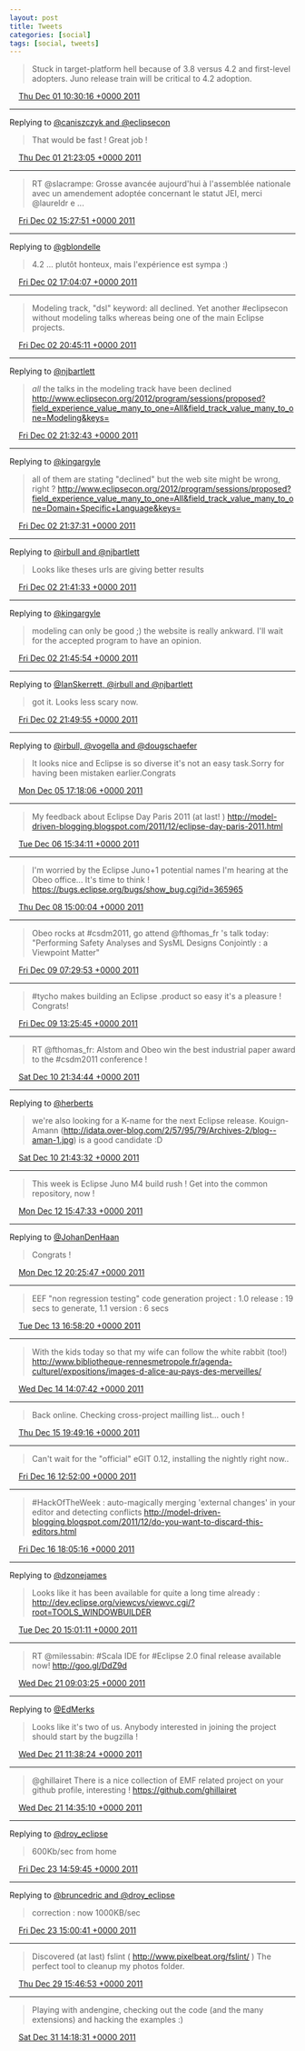 ```yaml
---
layout: post
title: Tweets
categories: [social]
tags: [social, tweets]
---
```


> Stuck in target-platform hell because of 3.8 versus 4.2 and first-level adopters. Juno release train will be critical to 4.2 adoption.

<img src="{{ site.url }}/media/tweet.ico" width="12" /> [Thu Dec 01 10:30:16 +0000 2011](https://twitter.com/bruncedric/status/142188760761761792)

----

Replying to [@caniszczyk and @eclipsecon](https://twitter.com/cra/status/142277449659592706)

> That would be fast ! Great job !

<img src="{{ site.url }}/media/tweet.ico" width="12" /> [Thu Dec 01 21:23:05 +0000 2011](https://twitter.com/bruncedric/status/142353045882277888)

----

> RT @slacrampe: Grosse avancée aujourd'hui à l'assemblée nationale avec un amendement adoptée concernant le statut JEI, merci @laureldr e ...

<img src="{{ site.url }}/media/tweet.ico" width="12" /> [Fri Dec 02 15:27:51 +0000 2011](https://twitter.com/bruncedric/status/142626036469862400)

----

Replying to [@gblondelle](https://twitter.com/gblondelle/status/142643824504737794)

> 4.2 ... plutôt honteux, mais l'expérience est sympa :)

<img src="{{ site.url }}/media/tweet.ico" width="12" /> [Fri Dec 02 17:04:07 +0000 2011](https://twitter.com/bruncedric/status/142650261167538176)

----

> Modeling track, "dsl" keyword: all declined. Yet another #eclipsecon without modeling talks whereas being one of the main Eclipse projects.

<img src="{{ site.url }}/media/tweet.ico" width="12" /> [Fri Dec 02 20:45:11 +0000 2011](https://twitter.com/bruncedric/status/142705896055771137)

----

Replying to [@njbartlett](https://twitter.com/nbartlett/status/142716574632132608)

> *all* the talks in the modeling track have been declined http://www.eclipsecon.org/2012/program/sessions/proposed?field_experience_value_many_to_one=All&field_track_value_many_to_one=Modeling&keys=

<img src="{{ site.url }}/media/tweet.ico" width="12" /> [Fri Dec 02 21:32:43 +0000 2011](https://twitter.com/bruncedric/status/142717856457572353)

----

Replying to [@kingargyle](https://twitter.com/kingargyle/status/142717426679812099)

> all of them are stating "declined" but the web site might be wrong, right ? http://www.eclipsecon.org/2012/program/sessions/proposed?field_experience_value_many_to_one=All&field_track_value_many_to_one=Domain+Specific+Language&keys=

<img src="{{ site.url }}/media/tweet.ico" width="12" /> [Fri Dec 02 21:37:31 +0000 2011](https://twitter.com/bruncedric/status/142719066157760513)

----

Replying to [@irbull and @njbartlett](https://twitter.com/irbull/status/142719048847859712)

> Looks like theses urls are giving better results

<img src="{{ site.url }}/media/tweet.ico" width="12" /> [Fri Dec 02 21:41:33 +0000 2011](https://twitter.com/bruncedric/status/142720079451271170)

----

Replying to [@kingargyle](https://twitter.com/kingargyle/status/142719397272879104)

> modeling can only be good ;) the website is really ankward. I'll wait for the accepted program to have an opinion.

<img src="{{ site.url }}/media/tweet.ico" width="12" /> [Fri Dec 02 21:45:54 +0000 2011](https://twitter.com/bruncedric/status/142721173409632256)

----

Replying to [@IanSkerrett, @irbull and @njbartlett](https://twitter.com/IanSkerrett/status/142720981243412480)

> got it. Looks less scary now.

<img src="{{ site.url }}/media/tweet.ico" width="12" /> [Fri Dec 02 21:49:55 +0000 2011](https://twitter.com/bruncedric/status/142722188020154368)

----

Replying to [@irbull, @vogella and @dougschaefer](https://twitter.com/irbull/status/143736072826929152)

> It looks nice and Eclipse is so diverse it's not an easy task.Sorry for having been mistaken earlier.Congrats

<img src="{{ site.url }}/media/tweet.ico" width="12" /> [Mon Dec 05 17:18:06 +0000 2011](https://twitter.com/bruncedric/status/143740943995113472)

----

> My feedback about Eclipse Day Paris 2011 (at last! ) http://model-driven-blogging.blogspot.com/2011/12/eclipse-day-paris-2011.html

<img src="{{ site.url }}/media/tweet.ico" width="12" /> [Tue Dec 06 15:34:11 +0000 2011](https://twitter.com/bruncedric/status/144077182984130560)

----

> I'm worried by the Eclipse Juno+1 potential names I'm hearing at the Obeo office... It's time to think ! https://bugs.eclipse.org/bugs/show_bug.cgi?id=365965

<img src="{{ site.url }}/media/tweet.ico" width="12" /> [Thu Dec 08 15:00:04 +0000 2011](https://twitter.com/bruncedric/status/144793371385409537)

----

> Obeo rocks at #csdm2011, go attend @fthomas_fr 's talk today: "Performing Safety Analyses and SysML Designs Conjointly : a Viewpoint Matter"

<img src="{{ site.url }}/media/tweet.ico" width="12" /> [Fri Dec 09 07:29:53 +0000 2011](https://twitter.com/bruncedric/status/145042467408969728)

----

> #tycho makes building an Eclipse .product so easy it's a pleasure ! Congrats!

<img src="{{ site.url }}/media/tweet.ico" width="12" /> [Fri Dec 09 13:25:45 +0000 2011](https://twitter.com/bruncedric/status/145132022074056705)

----

> RT @fthomas_fr: Alstom and Obeo win the best industrial paper award to the #csdm2011 conference !

<img src="{{ site.url }}/media/tweet.ico" width="12" /> [Sat Dec 10 21:34:44 +0000 2011](https://twitter.com/bruncedric/status/145617467593605120)

----

Replying to [@herberts](https://twitter.com/herberts/status/145615919618605056)

>  we're also looking for a K-name for the next Eclipse release. Kouign-Amann (http://idata.over-blog.com/2/57/95/79/Archives-2/blog--aman-1.jpg) is a good candidate :D

<img src="{{ site.url }}/media/tweet.ico" width="12" /> [Sat Dec 10 21:43:32 +0000 2011](https://twitter.com/bruncedric/status/145619680764239873)

----

> This week is Eclipse Juno M4 build rush ! Get into the common repository, now !

<img src="{{ site.url }}/media/tweet.ico" width="12" /> [Mon Dec 12 15:47:33 +0000 2011](https://twitter.com/bruncedric/status/146254872751251456)

----

Replying to [@JohanDenHaan](https://twitter.com/JohanDenHaan/status/146324411123900416)

> Congrats !

<img src="{{ site.url }}/media/tweet.ico" width="12" /> [Mon Dec 12 20:25:47 +0000 2011](https://twitter.com/bruncedric/status/146324890318934016)

----

> EEF "non regression testing" code generation project :  1.0 release : 19 secs to generate,  1.1 version : 6 secs

<img src="{{ site.url }}/media/tweet.ico" width="12" /> [Tue Dec 13 16:58:20 +0000 2011](https://twitter.com/bruncedric/status/146635071544229888)

----

> With the kids today so that my wife can follow the white rabbit (too!)  http://www.bibliotheque-rennesmetropole.fr/agenda-culturel/expositions/images-d-alice-au-pays-des-merveilles/

<img src="{{ site.url }}/media/tweet.ico" width="12" /> [Wed Dec 14 14:07:42 +0000 2011](https://twitter.com/bruncedric/status/146954521921335298)

----

> Back online. Checking cross-project mailling list... ouch !

<img src="{{ site.url }}/media/tweet.ico" width="12" /> [Thu Dec 15 19:49:16 +0000 2011](https://twitter.com/bruncedric/status/147402864409591808)

----

> Can't wait for the "official" eGIT 0.12, installing the nightly right now..

<img src="{{ site.url }}/media/tweet.ico" width="12" /> [Fri Dec 16 12:52:00 +0000 2011](https://twitter.com/bruncedric/status/147660246708523008)

----

> #HackOfTheWeek : auto-magically merging 'external changes' in your editor and detecting conflicts http://model-driven-blogging.blogspot.com/2011/12/do-you-want-to-discard-this-editors.html

<img src="{{ site.url }}/media/tweet.ico" width="12" /> [Fri Dec 16 18:05:16 +0000 2011](https://twitter.com/bruncedric/status/147739081307205632)

----

Replying to [@dzonejames](https://twitter.com/sugrue/status/149137706994249728)

> Looks like it has been available for quite a long time already : http://dev.eclipse.org/viewcvs/viewvc.cgi/?root=TOOLS_WINDOWBUILDER

<img src="{{ site.url }}/media/tweet.ico" width="12" /> [Tue Dec 20 15:01:11 +0000 2011](https://twitter.com/bruncedric/status/149142305343938560)

----

> RT @milessabin: #Scala IDE for #Eclipse 2.0 final release available now! http://goo.gl/DdZ9d

<img src="{{ site.url }}/media/tweet.ico" width="12" /> [Wed Dec 21 09:03:25 +0000 2011](https://twitter.com/bruncedric/status/149414660679024640)

----

Replying to [@EdMerks](https://twitter.com/EdMerks/status/149419554924277760)

> Looks like it's two of us. Anybody interested in joining the project should start by the bugzilla !

<img src="{{ site.url }}/media/tweet.ico" width="12" /> [Wed Dec 21 11:38:24 +0000 2011](https://twitter.com/bruncedric/status/149453660798193664)

----

> @ghillairet There is a nice collection of EMF related project on your github profile, interesting ! https://github.com/ghillairet

<img src="{{ site.url }}/media/tweet.ico" width="12" /> [Wed Dec 21 14:35:10 +0000 2011](https://twitter.com/bruncedric/status/149498147478061056)

----

Replying to [@droy_eclipse](https://twitter.com/droy_eclipse/status/150228796585426944)

> 600Kb/sec from home

<img src="{{ site.url }}/media/tweet.ico" width="12" /> [Fri Dec 23 14:59:45 +0000 2011](https://twitter.com/bruncedric/status/150229107693731841)

----

Replying to [@bruncedric and @droy_eclipse](https://twitter.com/bruncedric/status/150229107693731841)

> correction : now 1000KB/sec

<img src="{{ site.url }}/media/tweet.ico" width="12" /> [Fri Dec 23 15:00:41 +0000 2011](https://twitter.com/bruncedric/status/150229342646042625)

----

> Discovered (at last)  fslint ( http://www.pixelbeat.org/fslint/ ) The perfect tool to cleanup my photos folder.

<img src="{{ site.url }}/media/tweet.ico" width="12" /> [Thu Dec 29 15:46:53 +0000 2011](https://twitter.com/bruncedric/status/152415300212625409)

----

> Playing with andengine, checking out the code (and the many extensions) and hacking the examples :)

<img src="{{ site.url }}/media/tweet.ico" width="12" /> [Sat Dec 31 14:18:31 +0000 2011](https://twitter.com/bruncedric/status/153117837710475265)